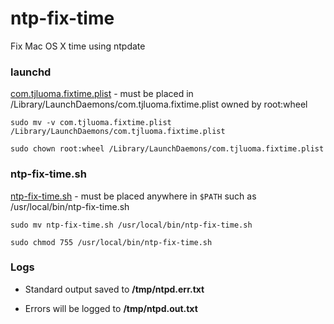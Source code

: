 ntp-fix-time
============

Fix Mac OS X time using ntpdate 

### launchd ###

[com.tjluoma.fixtime.plist](com.tjluoma.fixtime.plist) - must be placed in /Library/LaunchDaemons/com.tjluoma.fixtime.plist owned by root:wheel

	sudo mv -v com.tjluoma.fixtime.plist /Library/LaunchDaemons/com.tjluoma.fixtime.plist 

	sudo chown root:wheel /Library/LaunchDaemons/com.tjluoma.fixtime.plist 

### ntp-fix-time.sh ###

[ntp-fix-time.sh](ntp-fix-time.sh) - must be placed anywhere in `$PATH` such as /usr/local/bin/ntp-fix-time.sh

	sudo mv ntp-fix-time.sh /usr/local/bin/ntp-fix-time.sh

	sudo chmod 755 /usr/local/bin/ntp-fix-time.sh

### Logs ###

* Standard output saved to **/tmp/ntpd.err.txt**

* Errors will be logged to **/tmp/ntpd.out.txt**


